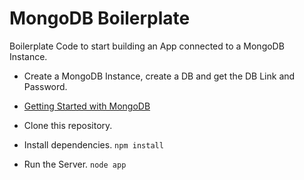 # MongoDB Boilerplate
Boilerplate Code to start building an App connected to a MongoDB Instance.

- Create a MongoDB Instance, create a DB and get the DB Link and Password.
- <a href="https://docs.mongodb.com/manual/introduction/">Getting Started with MongoDB</a>

- Clone this repository.
- Install dependencies.
`npm install`
- Run the Server.
`node app`
